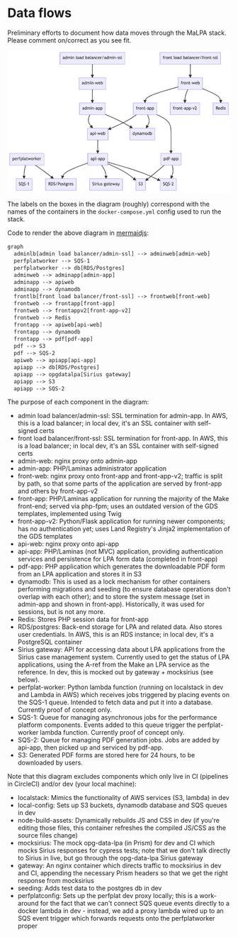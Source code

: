 # Data flows

Preliminary efforts to document how data moves through the MaLPA stack. Please comment on/correct as you see fit.

![MaLPA data flow](../images/malpa_dataflow.png)

The labels on the boxes in the diagram (roughly) correspond with the names of the containers in the `docker-compose.yml` config used to run the stack.

Code to render the above diagram in [mermaidjs](https://mermaid-js.github.io/mermaid-live-editor/#/edit/):

```
graph
  adminlb[admin load balancer/admin-ssl] --> adminweb[admin-web]
  perfplatworker --> SQS-1
  perfplatworker --> db[RDS/Postgres]
  adminweb --> adminapp[admin-app]
  adminapp --> apiweb
  adminapp --> dynamodb
  frontlb[front load balancer/front-ssl] --> frontweb[front-web]
  frontweb --> frontapp[front-app]
  frontweb --> frontappv2[front-app-v2]
  frontweb --> Redis
  frontapp --> apiweb[api-web]
  frontapp --> dynamodb
  frontapp --> pdf[pdf-app]
  pdf --> S3
  pdf --> SQS-2
  apiweb --> apiapp[api-app]
  apiapp --> db[RDS/Postgres]
  apiapp --> opgdatalpa[Sirius gateway]
  apiapp --> S3
  apiapp --> SQS-2
```

The purpose of each component in the diagram:

* admin load balancer/admin-ssl: SSL termination for admin-app. In AWS, this is a load balancer; in local dev, it's an SSL container with self-signed certs
* front load balancer/front-ssl: SSL termination for front-app. In AWS, this is a load balancer; in local dev, it's an SSL container with self-signed certs
* admin-web: nginx proxy onto admin-app
* admin-app: PHP/Laminas administrator application
* front-web: nginx proxy onto front-app and front-app-v2; traffic is split by path, so that some parts of the application are served by front-app and others by front-app-v2
* front-app: PHP/Laminas application for running the majority of the Make front-end; served via php-fpm; uses an outdated version of the GDS templates, implemented using Twig
* front-app-v2: Python/Flask application for running newer components; has no authentication yet; uses Land Registry's Jinja2 implementation of the GDS templates
* api-web: nginx proxy onto api-app
* api-app: PHP/Laminas (not MVC) application, providing authentication services and persistence for LPA form data (completed in front-app)
* pdf-app: PHP application which generates the downloadable PDF form from an LPA application and stores it in S3
* dynamodb: This is used as a lock mechanism for other containers performing migrations and seeding (to ensure database operations don't overlap with each other); and to store the system message (set in admin-app and shown in front-app). Historically, it was used for sessions, but is not any more.
* Redis: Stores PHP session data for front-app
* RDS/postgres: Back-end storage for LPA and related data. Also stores user credentials. In AWS, this is an RDS instance; in local dev, it's a PostgreSQL container
* Sirius gateway: API for accessing data about LPA applications from the Sirius case management system. Currently used to get the status of LPA applications, using the A-ref from the Make an LPA service as the reference. In dev, this is mocked out by gateway + mocksirius (see below).
* perfplat-worker: Python lambda function (running on localstack in dev and Lambda in AWS) which receives jobs triggered by placing events on the SQS-1 queue. Intended to fetch data and put it into a database. Currently proof of concept only.
* SQS-1: Queue for managing asynchronous jobs for the performance platform components. Events added to this queue trigger the perfplat-worker lambda function. Currently proof of concept only.
* SQS-2: Queue for managing PDF generation jobs. Jobs are added by api-app, then picked up and serviced by pdf-app.
* S3: Generated PDF forms are stored here for 24 hours, to be downloaded by users.

Note that this diagram excludes components which only live in CI (pipelines in CircleCI) and/or dev (your local machine):

* localstack: Mimics the functionality of AWS services (S3, lambda) in dev
* local-config: Sets up S3 buckets, dynamodb database and SQS queues in dev
* node-build-assets: Dynamically rebuilds JS and CSS in dev (if you're editing those files, this container refreshes the compiled JS/CSS as the source files change)
* mocksirius: The mock opg-data-lpa (in Prism) for dev and CI which mocks Sirius responses for cypress tests; note that we don't talk directly to Sirius in live, but go through the opg-data-lpa Sirius gateway
* gateway: An nginx container which directs traffic to mocksirius in dev and CI, appending the necessary Prism headers so that we get the right response from mocksirius
* seeding: Adds test data to the postgres db in dev
* perfplatconfig: Sets up the perfplat dev proxy locally; this is a work-around for the fact that we can't connect SQS queue events directly to a docker lambda in dev - instead, we add a proxy lambda wired up to an SQS event trigger which forwards requests onto the perfplatworker proper
